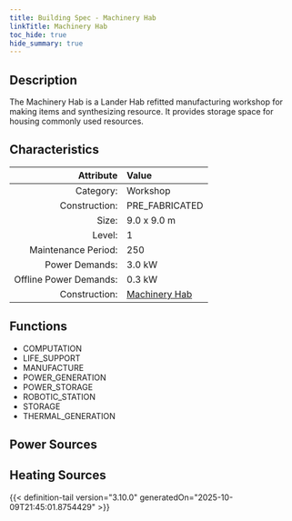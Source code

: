 ```yaml
---
title: Building Spec - Machinery Hab
linkTitle: Machinery Hab
toc_hide: true
hide_summary: true
---
```

<!-- This is generated by the MarsSim HelpGenertor, do not edit. -->

## Description
The Machinery Hab is a Lander Hab refitted manufacturing workshop&#10; for making items and synthesizing resource. It provides storage space for&#10; housing commonly used resources.

## Characteristics

| Attribute      | Value |
|--------:|:------|
|Category:|Workshop|
|Construction:|PRE_FABRICATED|
|Size:|9.0 x 9.0 m|
|Level:|1|
|Maintenance Period:|250|
|Power Demands:|3.0 kW|
|Offline Power Demands:|0.3 kW|
|Construction:|[Machinery Hab](/docs/definitions/construction/machinery-hab)|

## Functions
      
- COMPUTATION
- LIFE_SUPPORT
- MANUFACTURE
- POWER_GENERATION
- POWER_STORAGE
- ROBOTIC_STATION
- STORAGE
- THERMAL_GENERATION


## Power Sources
      

## Heating Sources



{{< definition-tail version="3.10.0" generatedOn="2025-10-09T21:45:01.8754429" >}}

